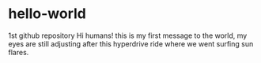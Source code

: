 # hello-world
1st github repository
Hi humans! this is my first message to the world, my eyes are still adjusting after this hyperdrive ride where we went surfing sun flares. 
